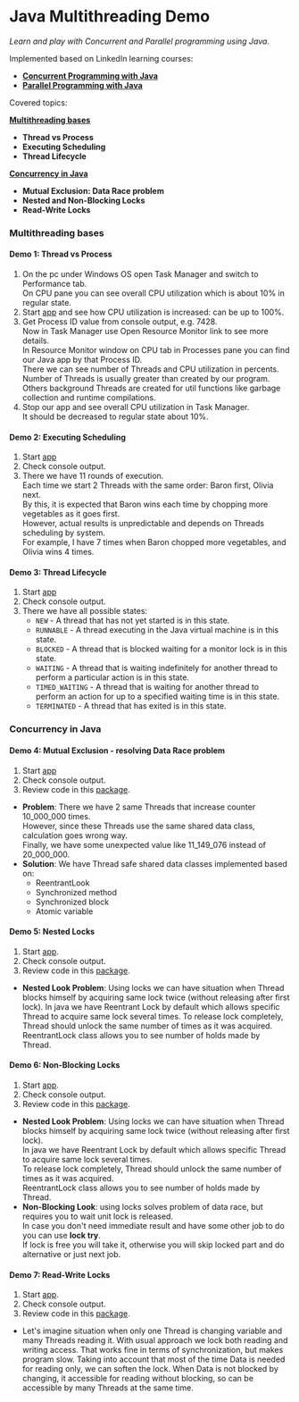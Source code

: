 # Java Multithreading Demo

_Learn and play with Concurrent and Parallel programming using Java._

Implemented based on LinkedIn learning courses:

- [**Concurrent Programming with Java**](https://www.linkedin.com/learning/parallel-and-concurrent-programming-with-java-1 'https://www.linkedin.com/learning/parallel-and-concurrent-programming-with-java-1')
- [**Parallel Programming with Java**](https://www.linkedin.com/learning/parallel-and-concurrent-programming-with-java-2 'https://www.linkedin.com/learning/parallel-and-concurrent-programming-with-java-2')

Covered topics:

[**Multithreading bases**](#multithreading-bases)

- **Thread vs Process**
- **Executing Scheduling**
- **Thread Lifecycle**

[**Concurrency in Java**](#concurrency-in-java)

- **Mutual Exclusion: Data Race problem**
- **Nested and Non-Blocking Locks**
- **Read-Write Locks**

### Multithreading bases

#### Demo 1: Thread vs Process

1. On the pc under Windows OS open Task Manager and switch to Performance tab.<br>
   On CPU pane you can see overall CPU utilization which is about 10% in regular state.
2. Start [app](multithreading/src/main/java/com/yevhent/bases/ThreadVsProcess.java) and see how CPU utilization is
   increased: can be up to 100%.
3. Get Process ID value from console output, e.g. 7428.<br>
   Now in Task Manager use Open Resource Monitor link to see more details.<br>
   In Resource Monitor window on CPU tab in Processes pane you can find our Java app by that Process ID.<br>
   There we can see number of Threads and CPU utilization in percents.
   Number of Threads is usually greater than created by our program.
   Others background Threads are created for util functions like garbage collection and runtime compilations.
4. Stop our app and see overall CPU utilization in Task Manager.<br>
   It should be decreased to regular state about 10%.

#### Demo 2: Executing Scheduling

1. Start [app](multithreading/src/main/java/com/yevhent/bases/ExecutingScheduling.java)
2. Check console output.
3. There we have 11 rounds of execution.<br>
   Each time we start 2 Threads with the same order: Baron first, Olivia next.<br>
   By this, it is expected that Baron wins each time by chopping more vegetables as it goes first.<br>
   However, actual results is unpredictable and depends on Threads scheduling by system.<br>
   For example, I have 7 times when Baron chopped more vegetables, and Olivia wins 4 times.

#### Demo 3: Thread Lifecycle

1. Start [app](multithreading/src/main/java/com/yevhent/bases/ThreadLifecycle.java)
2. Check console output.
3. There we have all possible states:
    - `NEW` - A thread that has not yet started is in this state.
    - `RUNNABLE` - A thread executing in the Java virtual machine is in this state.
    - `BLOCKED` - A thread that is blocked waiting for a monitor lock is in this state.
    - `WAITING` - A thread that is waiting indefinitely for another thread to perform a particular action is in this
      state.
    - `TIMED_WAITING` - A thread that is waiting for another thread to perform an action for up to a specified waiting
      time is in this state.
    - `TERMINATED` - A thread that has exited is in this state.

### Concurrency in Java

#### Demo 4: Mutual Exclusion - resolving Data Race problem

1. Start [app](multithreading/src/main/java/com/yevhent/concurrency/datarace/MutualExclusion.java)
2. Check console output.
3. Review code in this [package](multithreading/src/main/java/com/yevhent/concurrency/datarace).

- **Problem**: There we have 2 same Threads that increase counter 10_000_000 times.<br>
   However, since these Threads use the same shared data class, calculation goes wrong way.<br>
   Finally, we have some unexpected value like 11_149_076 instead of 20_000_000.
- **Solution**: We have Thread safe shared data classes implemented based on:
    - ReentrantLook
    - Synchronized method
    - Synchronized block
    - Atomic variable

#### Demo 5: Nested Locks

1. Start [app](multithreading/src/main/java/com/yevhent/concurrency/locks/nested/NestedReentrantLockDemo.java).
2. Check console output.
3. Review code in this [package](multithreading/src/main/java/com/yevhent/concurrency/locks/nested).

- **Nested Look Problem**: Using locks we can have situation when Thread blocks himself by acquiring same lock
  twice (without releasing after first lock).
  In java we have Reentrant Lock by default which allows specific Thread to acquire same lock several times.
  To release lock completely, Thread should unlock the same number of times as it was acquired.
  ReentrantLock class allows you to see number of holds made by Thread.

#### Demo 6: Non-Blocking Locks

1. Start [app](multithreading/src/main/java/com/yevhent/concurrency/locks/nonblocking/NestedAndNonBlockingLocks.java).
2. Check console output.
3. Review code in this [package](multithreading/src/main/java/com/yevhent/concurrency/locks/nonblocking).

- **Nested Look Problem**: Using locks we can have situation when Thread blocks himself by acquiring same lock
  twice (without releasing after first lock).<br>
  In java we have Reentrant Lock by default which allows specific Thread to acquire same lock several times.<br>
  To release lock completely, Thread should unlock the same number of times as it was acquired.<br>
  ReentrantLock class allows you to see number of holds made by Thread.
- **Non-Blocking Look**: using locks solves problem of data race, but requires you to wait unit lock is released.<br>
  In case you don't need immediate result and have some other job to do you can use **lock try**.<br>
  If lock is free you will take it, otherwise you will skip locked part and do alternative or just next job.

#### Demo 7: Read-Write Locks

1. Start [app](multithreading/src/main/java/com/yevhent/concurrency/locks/readwrite/ReadWriteLockDemo.java).
2. Check console output.
3. Review code in this [package](multithreading/src/main/java/com/yevhent/concurrency/locks/readwrite).

- Let's imagine situation when only one Thread is changing variable and many Threads reading it.
  With usual approach we lock both reading and writing access.
  That works fine in terms of synchronization, but makes program slow.
  Taking into account that most of the time Data is needed for reading only, we can soften the lock.
  When Data is not blocked by changing, it accessible for reading without blocking, 
  so can be accessible by many Threads at the same time.


  